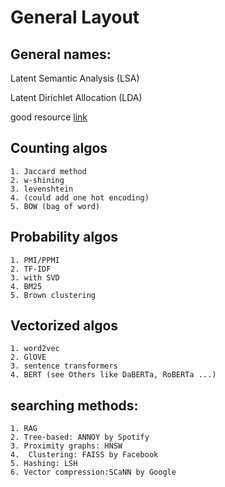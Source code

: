 # General Layout

## General names:
Latent Semantic Analysis (LSA) 

Latent Dirichlet Allocation (LDA)

good resource [link](https://www.youtube.com/playlist?list=PLIUOU7oqGTLhlWpTz4NnuT3FekouIVlqc)


## Counting algos
    1. Jaccard method
    2. w-shining 
    3. levenshtein
    4. (could add one hot encoding)
    5. BOW (bag of word)

## Probability algos
    1. PMI/PPMI
    2. TF-IDF
    3. with SVD
    4. BM25
    5. Brown clustering

## Vectorized algos
    1. word2vec
    2. GlOVE
    3. sentence transformers
    4. BERT (see Others like DaBERTa, RoBERTa ...)


## searching methods:
    1. RAG
    2. Tree-based: ANNOY by Spotify
    3. Proximity graphs: HNSW
    4.  Clustering: FAISS by Facebook
    5. Hashing: LSH
    6. Vector compression:SCaNN by Google

